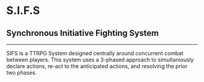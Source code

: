 # S.I.F.S

## Synchronous Initiative Fighting System

---
SIFS is a TTRPG System designed centrally around concurrent combat between players.
This system uses a 3-phased approach to simultaniously declare actions, re-act to the anticipated actions, and resolving the prior two phases.
